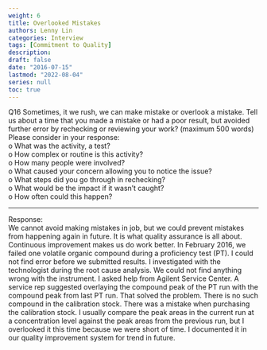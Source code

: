 ```yaml
---
weight: 6
title: Overlooked Mistakes
authors: Lenny Lin
categories: Interview
tags: [Commitment to Quality]
description: 
draft: false
date: "2016-07-15"
lastmod: "2022-08-04"
series: null
toc: true
---
```


Q16	Sometimes, it we rush, we can make mistake or overlook a mistake. Tell us about a time that you made a mistake or had a poor result, but avoided further error by rechecking or reviewing your work? (maximum 500 words)  
Please consider in your response:  
o	What was the activity, a test?  
o	How complex or routine is this activity?  
o	How many people were involved?  
o	What caused your concern allowing you to notice the issue?  
o	What steps did you go through in rechecking?  
o	What would be the impact if it wasn’t caught?  
o	How often could this happen?  
<!--more-->

---
Response:  
We cannot avoid making mistakes in job, but we could prevent mistakes from happening again in future.  It is what quality assurance is all about.  Continuous improvement makes us do work better.  In February 2016, we failed one volatile organic compound during a proficiency test (PT). I could not find error before we submitted results.  I investigated with the technologist during the root cause analysis.  We could not find anything wrong with the instrument.  I asked help from Agilent Service Center.  A service rep suggested overlaying the compound peak of the PT run with the compound peak from last PT run.  That solved the problem.  There is no such compound in the calibration stock.  There was a mistake when purchasing the calibration stock.  I usually compare the peak areas in the current run at a concentration level against the peak areas from the previous run, but I overlooked it this time because we were short of time.  I documented it in our quality improvement system for trend in future.


